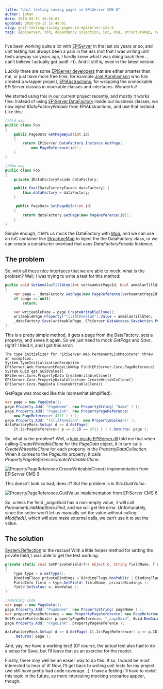 ```yaml
---
title: "Unit testing saving pages in EPiServer CMS 6"
author: johan
date: 2010-08-11 16:48:01
updated: 2010-08-11 16:48:01
slug: unit-testing-saving-pages-in-episerver-cms-6
tags: [episerver, tdd, dependency injection, ioc, moq, structuremap, reflection]
---
```


I’ve been working quite a lot with [EPiServer](http://world.episerver.com/Documentation/Categories/EPiServer-CMS-Version/EPiServer-CMS/) in the last six years or so, and unit testing has always been a pain in the ass (not that I was writing unit tests anyway six years ago, I hardly knew what I was doing back then… can’t believe I actually got paid! :-)). And it still is, even in the latest version.

Luckily there are some [EPiServer developers](http://world.episerver.com/Blogs/) that are either smarter than me, or just have more free time, for example [Joel Abrahamson](http://joelabrahamsson.com/) who has created a wrapper project, [EPiAbstractions](http://github.com/joelabrahamsson/EPiAbstractions), for wrapping the unmockable EPiServer classes in mockable classes and interfaces. Wonderful!

We started using this in our current project recently, and mostly it works fine. Instead of using [EPiServer.DataFactory](http://sdk.episerver.com/library/cms6/html/T_EPiServer_DataFactory.htm) inside our business classes, we now inject *IDataFactoryFacade* from EPiAbstractions, and use that instead. Like this:

``` csharp
//Old way
public class Foo
{
    public PageData GetPageById(int id)
    {
        return EPiServer.DataFactory.Instance.GetPage(
            new PageReference(id));
    }
}

//New way
public class Foo
{
    private IDataFactoryFacade dataFactory;

    public Foo(IDataFactoryFacade dataFactory) {
        this.dataFactory = dataFactory;
    }

     public PageData GetPageById(int id)
    {
        return dataFactory.GetPage(new PageReference(id));
    }
}
```

Simple enough, it let’s us mock the DataFactory with [Moq](http://code.google.com/p/moq/wiki/QuickStart), and we can use an IoC container like [StructureMap](http://structuremap.github.com/structuremap/index.html) to inject the the DataFactory class, or we can create a constructor overload that uses *DataFactoryFacade.Instance*.

## The problem

So, with all these nice interfaces that we are able to mock, what is the problem? Well, I was trying to write a test for this method:

``` csharp
public void SetAnmälanTillåten(int verksamhetPageId, bool anmälanTillåten)
{
    var page = _dataFactory.GetPage(new PageReference(verksamhetPageId));
    if (page == null)
        return;

    var writeablePage = page.CreateWritableClone();
    writeablePage.Property["TillåtAnmälan"].Value = anmälanTillåten;
    _dataFactory.Save(writeablePage, EPiServer.DataAccess.SaveAction.Publish, EPiServer.Security.AccessLevel.NoAccess);
}
```

This is a pretty simple method, it gets a page from the DataFactory, sets a property, and saves it again. So we just need to mock *GetPage* and *Save*, right? I tried it, and I got this error:

``` plain
The type initializer for 'EPiServer.Web.PermanentLinkMapStore' threw an exception.
System.TypeInitializationException
EPiServer.Web.PermanentPageLinkMap Find(EPiServer.Core.PageReference)
System.Guid get_GuidValue()
EPiServer.Core.PropertyData CreateWritableClone()
EPiServer.Core.PropertyDataCollection CreateWritableClone()
EPiServer.Core.PageData CreateWritableClone()
```

GetPage was mocked like this (somewhat simplified):

``` csharp
var page = new PageData();
page.Property.Add( "PageName", new PropertyString( "Name" ) );
page.Property.Add( "PageLink", new PropertyPageReference(
    new PageReference( 4711 ) ) );
page.Property.Add( "TillåtAnmälan", new PropertyBoolean() );
dataFactoryMock.Setup( d => d.GetPage(
    It.Is<PageReference>( p => p.ID == 4711 ) ) ).Returns( page );
```

So, what is the problem? Well, a [look inside EPiServer.dll](http://www.red-gate.com/products/reflector/ "You really can't work with EPiServer without using Reflector...") told me that when calling *CreateWriteableClone* for the *PageData* object, it in turn calls *CreateWriteableClone* for each property in the *PropertyDataCollection*. When it comes to the *PageLink* property, it calls *PropertyPageReference.CreateWriteableClone*:

![PropertyPageReference.CreateWriteableClone() implementation from EPiServer CMS 6](/images/johan_driessen_se/WindowsLiveWriter/UnittestingsavingpagesinEPiServerCMS6_E1E4/Capture_1.png "PropertyPageReference.CreateWriteableClone() implementation from EPiServer CMS 6")

This doesn’t look so bad, does it? But the problem is in *this.GuidValue*:

![PropertyPageReference.GuidValue implementation from EPiServer CMS 6](/images/johan_driessen_se/WindowsLiveWriter/UnittestingsavingpagesinEPiServerCMS6_E1E4/Capture2_3.png "PropertyPageReference.GuidValue implementation from EPiServer CMS 6")

So, unless the field *_pageGuid* has a non-empty value, it will call *PermanentLinkMapStore.Find*, and we will get the error. Unfortunately, since the setter won’t let us manually set the value without calling *Modified()*, which will also make external calls, we can’t use it to set the value.

## The solution

[System.Reflection](http://msdn.microsoft.com/en-us/library/system.reflection.aspx) to the rescue! With a little helper method for setting the private field, I was able to get the test working:

``` csharp
private static void SetPrivateField<T>( object o, string fieldName, T newValue )
{
    Type type = o.GetType();
    BindingFlags privateBindings = BindingFlags.NonPublic | BindingFlags.Instance | BindingFlags.Static;
    FieldInfo field = type.GetField( fieldName, privateBindings );
    field.SetValue( o, newValue );
}

//Mocking code
var page = new PageData();
page.Property.Add( "PageName", new PropertyString( pageName ) );
var propertyPageReference = new PropertyPageReference( new PageReference( 4711) );
SetPrivateField<Guid>( propertyPageReference, "_pageGuid", Guid.NewGuid() );
page.Property.Add( "PageLink", propertyPageReference );

dataFactoryMock.Setup( d => d.GetPage( It.Is<PageReference>( p => p.ID == 4711) ) )
    .Returns( page );
```

And, yay, we have a working test! (Of course, the actual test also had to do a setup for Save, but I’ll leave that as an exercise for the reader.

Finally, there may well be an easier way to do this. If so, I would be most interested to hear of it! Now, I’ll get back to writing unit tests for my project (we still have pretty bad code coverage…). I have a feeling I’ll have to revisit this topic in the future, as more interesting mocking scenarios appear, though.